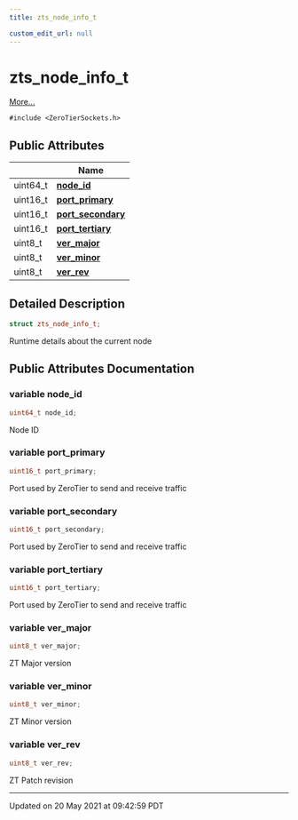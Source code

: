 ```yaml
---
title: zts_node_info_t

custom_edit_url: null
---
```


# zts_node_info_t



 [More...](#detailed-description)


`#include <ZeroTierSockets.h>`

## Public Attributes

|                | Name           |
| -------------- | -------------- |
| uint64_t | **[node_id](/autogen/libzt/classes/structzts__node__info__t.md#variable-node_id)**  |
| uint16_t | **[port_primary](/autogen/libzt/classes/structzts__node__info__t.md#variable-port_primary)**  |
| uint16_t | **[port_secondary](/autogen/libzt/classes/structzts__node__info__t.md#variable-port_secondary)**  |
| uint16_t | **[port_tertiary](/autogen/libzt/classes/structzts__node__info__t.md#variable-port_tertiary)**  |
| uint8_t | **[ver_major](/autogen/libzt/classes/structzts__node__info__t.md#variable-ver_major)**  |
| uint8_t | **[ver_minor](/autogen/libzt/classes/structzts__node__info__t.md#variable-ver_minor)**  |
| uint8_t | **[ver_rev](/autogen/libzt/classes/structzts__node__info__t.md#variable-ver_rev)**  |

## Detailed Description

```cpp
struct zts_node_info_t;
```


Runtime details about the current node 

## Public Attributes Documentation

### variable node_id

```cpp
uint64_t node_id;
```


Node ID 


### variable port_primary

```cpp
uint16_t port_primary;
```


Port used by ZeroTier to send and receive traffic 


### variable port_secondary

```cpp
uint16_t port_secondary;
```


Port used by ZeroTier to send and receive traffic 


### variable port_tertiary

```cpp
uint16_t port_tertiary;
```


Port used by ZeroTier to send and receive traffic 


### variable ver_major

```cpp
uint8_t ver_major;
```


ZT Major version 


### variable ver_minor

```cpp
uint8_t ver_minor;
```


ZT Minor version 


### variable ver_rev

```cpp
uint8_t ver_rev;
```


ZT Patch revision 


-------------------------------

Updated on 20 May 2021 at 09:42:59 PDT